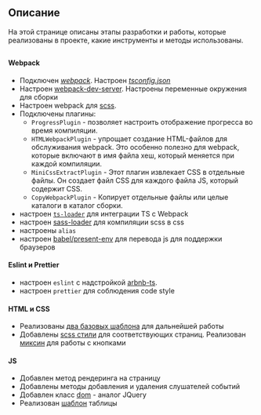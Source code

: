 ## Описание

На этой странице описаны этапы разработки и работы, которые реализованы в проекте, какие инструменты и методы использованы.

##

#### Webpack

- Подключен [_webpack_](https://webpack.js.org/). Настроен _[tsconfig.json](../tsconfig.json)_
- Настроен [webpack-dev-server](https://webpack.js.org/configuration/dev-server/). Настроены переменные окружения для сборки
- Настроен webpack для [scss](https://sass-scss.ru).
- Подключены плагины:
  - `ProgressPlugin` - позволяет настроить отображение прогресса во время компиляции.
  - `HTMLWebpackPlugin` - упрощает создание HTML-файлов для обслуживания webpack. Это особенно полезно для webpack, которые включают в имя файла хеш, который меняется при каждой компиляции.
  - `MiniCssExtractPlugin` - Этот плагин извлекает CSS в отдельные файлы. Он создает файл CSS для каждого файла JS, который содержит CSS.
  - `CopyWebpackPlugin` - Копирует отдельные файлы или целые каталоги в каталог сборки.
- настроен [`ts-loader`](https://webpack.js.org/guides/typescript/) для интеграции TS с Webpack
- настроен [sass-loader](https://www.npmjs.com/package/sass-loader) для компиляции scss в css
- настроены `alias`
- настроен [babel/present-env](https://babeljs.io/docs/babel-preset-env) для перевода js для поддержки браузеров

#### Eslint и Prettier

- настроен `eslint` с надстройкой [arbnb-ts](https://www.npmjs.com/package/eslint-config-airbnb-typescript).
- настроен `prettier` для соблюдения code style

#### HTML и CSS

- Реализованы [два базовых шаблона](/src/assets/excel.html) для дальнейшей работы
- Добавлены [scss стили](/src/scss/index.scss) для соответствующих страниц. Реализован [миксин](/src/scss/_mixins.scss) для работы с кнопками

#### JS

- Добавлен метод рендеринга на страницу
- Добавлены методы добавления и удаления слушателей событий
- Добавлен класс [dom](/src/core/dom/dom.ts) - аналог JQuery
- Реализован [шаблон](/src/components/table/Table.ts) таблицы
